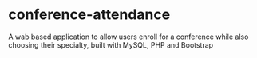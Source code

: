 # conference-attendance
A wab based application to allow users enroll for a conference while also choosing their specialty, built with MySQL, PHP and Bootstrap
